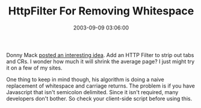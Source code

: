 ﻿---
layout: post
title: "HttpFilter For Removing Whitespace"
comments: false
date: 2003-09-09 03:06:00
updated: 2004-05-02 09:41:00
categories:
 - Technology
subtext-id: 475808fd-dd50-4683-927d-81cde769743e
alias: /blog/HttpFilter-For-Removing-Whitespace.aspx
---


Donny Mack [posted an interesting idea](http://dotnetjunkies.com/WebLog/donnymack/posts/1468.aspx). Add an HTTP Filter to strip out tabs and CRs. I wonder how much it will shrink the average page? I just might try it on a few of my sites.

One thing to keep in mind though, his algorithm is doing a naive replacement of whitespace and carriage returns. The problem is if you have Javascript that isn't semicolon delimited. Since it isn't required, many developers don't bother. So check your client-side script before using this.
